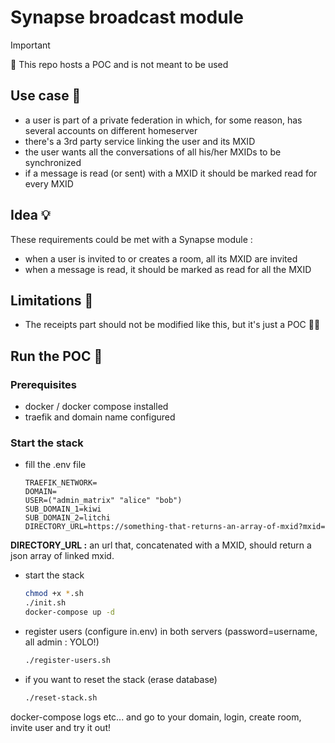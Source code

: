 # Synapse broadcast module

> [!IMPORTANT]  
> 🚧 This repo hosts a POC and is not meant to be used

## Use case 📖

- a user is part of a private federation in which, for some reason, has several accounts on different homeserver
- there's a 3rd party service linking the user and its MXID
- the user wants all the conversations of all his/her MXIDs to be synchronized
- if a message is read (or sent) with a MXID it should be marked read for every MXID

## Idea 💡

These requirements could be met with a Synapse module :

- when a user is invited to or creates a room, all its MXID are invited
- when a message is read, it should be marked as read for all the MXID

## Limitations 🚧

- The receipts part should not be modified like this, but it's just a POC 🤷🏻

## Run the POC 🚜

### Prerequisites

- docker / docker compose installed
- traefik and domain name configured

### Start the stack

- fill the .env file

  ```.env
  TRAEFIK_NETWORK=
  DOMAIN=
  USER=("admin_matrix" "alice" "bob")
  SUB_DOMAIN_1=kiwi
  SUB_DOMAIN_2=litchi
  DIRECTORY_URL=https://something-that-returns-an-array-of-mxid?mxid=
  ```

__DIRECTORY_URL :__ an url that, concatenated with a MXID, should return a json array of linked mxid.

- start the stack
  
  ```bash
  chmod +x *.sh  
  ./init.sh
  docker-compose up -d
  ```

- register users (configure in.env) in both servers (password=username, all admin : YOLO!)

  ```bash
  ./register-users.sh
  ```

- if you want to reset the stack (erase database)

  ```bash
  ./reset-stack.sh
  ```

docker-compose logs etc... and go to your domain, login, create room, invite user and try it out!
